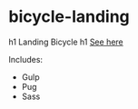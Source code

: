 # bicycle-landing
h1 Landing Bicycle 
h1 [See here](https://anastasiia-emets.github.io/bicycle-landing/dist/index.html)

Includes:
- Gulp
- Pug
- Sass
